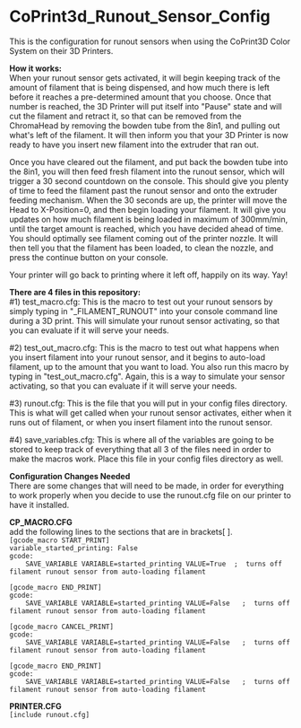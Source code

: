 # CoPrint3d_Runout_Sensor_Config
This is the configuration for runout sensors when using the CoPrint3D Color System on their 3D Printers.

**How it works:**  
When your runout sensor gets activated, it will begin keeping track of the amount of filament that is being dispensed, and how much there is left before it reaches a pre-determined amount that you choose.  Once that number is reached, the 3D Printer will put itself into "Pause" state and will cut the filament and retract it, so that can be removed from the ChromaHead by removing the bowden tube from the 8in1, and pulling out what's left of the filament.  It will then inform you that your 3D Printer is now ready to have you insert new filament into the extruder that ran out.

Once you have cleared out the filament, and put back the bowden tube into the 8in1, you will then feed fresh filament into the runout sensor, which will trigger a 30 second countdown on the console.  This should give you plenty of time to feed the filament past the runout sensor and onto the extruder feeding mechanism.  When the 30 seconds are up, the printer will move the Head to X-Position=0, and then begin loading your filament.  It will give you updates on how much filament is being loaded in maximum of 300mm/min, until the target amount is reached, which you have decided ahead of time.  You should optimally see filament coming out of the printer nozzle.  It will then tell you that the filament has been loaded, to clean the nozzle, and press the continue button on your console.  

Your printer will go back to printing where it left off, happily on its way.  Yay!

**There are 4 files in this repository:**  
#1) test_macro.cfg:  This is the macro to test out your runout sensors by simply typing in "_FILAMENT_RUNOUT" into your console command line during a 3D print.  This will simulate your runout sensor activating, so that you can evaluate if it will serve your needs.

#2) test_out_macro.cfg:  This is the macro to test out what happens when you insert filament into your runout sensor, and it begins to auto-load filament, up to the amount that you want to load.  You also run this macro by typing in "test_out_macro.cfg".  Again, this is a way to simulate your sensor activating, so that you can evaluate if it will serve your needs.

#3) runout.cfg:  This is the file that you will put in your config files directory.  This is what will get called when your runout sensor activates, either when it runs out of filament, or when you insert filament into the runout sensor.  

#4) save_variables.cfg:  This is where all of the variables are going to be stored to keep track of everything that all 3 of the files need in order to make the macros work.  Place this file in your config files directory as well.

**Configuration Changes Needed**  
There are some changes that will need to be made, in order for everything to work properly when you decide to use the runout.cfg file on our printer to have it installed.  

**CP_MACRO.CFG**  
add the following lines to the sections that are in brackets[ ].  
`[gcode_macro START_PRINT]`  
`variable_started_printing: False`  
`gcode:`  
`    SAVE_VARIABLE VARIABLE=started_printing VALUE=True  ;  turns off filament runout sensor from auto-loading filament`  

`[gcode_macro END_PRINT]`    
`gcode:`  
`    SAVE_VARIABLE VARIABLE=started_printing VALUE=False   ;  turns off filament runout sensor from auto-loading filament`  

`[gcode_macro CANCEL_PRINT]`  
`gcode:`  
`    SAVE_VARIABLE VARIABLE=started_printing VALUE=False   ;  turns off filament runout sensor from auto-loading filament`  

`[gcode_macro END_PRINT]`  
`gcode:`  
`    SAVE_VARIABLE VARIABLE=started_printing VALUE=False   ;  turns off filament runout sensor from auto-loading filament`  

**PRINTER.CFG**  
`[include runout.cfg]`  
